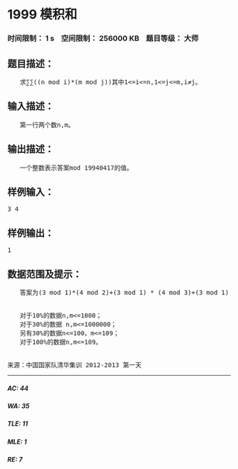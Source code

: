 # 1999 模积和   
### 时间限制： 1 s&nbsp;&nbsp;&nbsp;&nbsp;空间限制： 256000 KB&nbsp;&nbsp;&nbsp;&nbsp;题目等级： 大师  
## 题目描述：  

<pre>
　　求∑∑((n mod i)*(m mod j))其中1<=i<=n,1<=j<=m,i≠j。
</pre>
  
  
## 输入描述：  

<pre>
　　第一行两个数n,m。
</pre>
  
  
## 输出描述：  

<pre>
　　一个整数表示答案mod 19940417的值。
</pre>
  
  
## 样例输入：  

<pre>
3 4
</pre>
  
  
## 样例输出：  

<pre>
1
</pre>
  
  
## 数据范围及提示：  

<pre>
　　答案为(3 mod 1)*(4 mod 2)+(3 mod 1) * (4 mod 3)+(3 mod 1) * (4 mod 4) + (3 mod 2) * (4 mod 1) + (3 mod 2) * (4 mod 3) + (3 mod 2) * (4 mod 4) + (3 mod 3) * (4 mod 1) + (3 mod 3) * (4 mod 2) + (3 mod 3) * (4 mod 4) = 1
  

　　对于10%的数据n,m<=1000；  
　　对于30%的数据 n,m<=1000000；  
　　另有30%的数据n<=100，m<=109；  
　　对于100%的数据n,m<=109。
  

来源：中国国家队清华集训 2012-2013 第一天
</pre>
  
  
***  

##### AC: 44  
##### WA: 35  
##### TLE: 11  
##### MLE: 1  
##### RE: 7  
